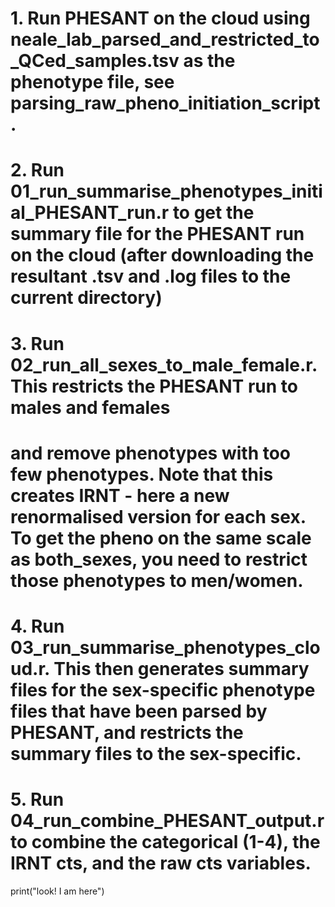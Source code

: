 # 1. Run PHESANT on the cloud using neale_lab_parsed_and_restricted_to_QCed_samples.tsv as the phenotype file, see parsing_raw_pheno_initiation_script.

# 2. Run 01_run_summarise_phenotypes_initial_PHESANT_run.r to get the summary file for the PHESANT run on the cloud (after downloading the resultant .tsv and .log files to the current directory)

# 3. Run 02_run_all_sexes_to_male_female.r. This restricts the PHESANT run to males and females
# and remove phenotypes with too few phenotypes. Note that this creates IRNT - here a new renormalised version for each sex. To get the pheno on the same scale as both_sexes, you need to restrict those phenotypes to men/women.

# 4. Run 03_run_summarise_phenotypes_cloud.r. This then generates summary files for the sex-specific phenotype files that have been parsed by PHESANT, and restricts the summary files to the sex-specific.

# 5. Run 04_run_combine_PHESANT_output.r to combine the categorical (1-4), the IRNT cts, and the raw cts variables.

print("look! I am here")